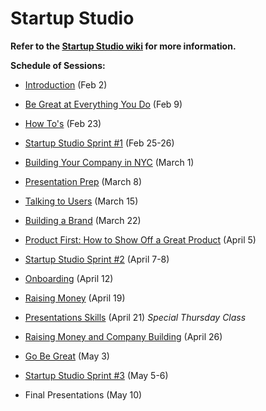 # Startup Studio

**Refer to the [Startup Studio wiki](https://github.com/cornelltech/startup-studio/wiki) for more information.**

**Schedule of Sessions:**

* [Introduction](https://github.com/cornelltech/startup-studio/wiki/Startup-Studio-Sessions-&-Syllabus#feb-2-introduction-pitch-1) (Feb 2)

* [Be Great at Everything You Do](https://github.com/cornelltech/startup-studio/wiki/Startup-Studio-Sessions-&-Syllabus#february-9-be-great-at-everything-you-do) (Feb 9)

* [How To's](https://github.com/cornelltech/startup-studio/wiki/Startup-Studio-Sessions-&-Syllabus#february-23-how-tos) (Feb 23)

* [Startup Studio Sprint #1](https://github.com/cornelltech/startup-studio/wiki/Startup-Studio-Sessions-&-Syllabus#february-25-26-studio-sprint1) (Feb 25-26)

* [Building Your Company in NYC](https://github.com/cornelltech/startup-studio/wiki/Startup-Studio-Sessions-&-Syllabus#march-1-building-your-company-in-nyc) (March 1)

* [Presentation Prep](https://github.com/cornelltech/startup-studio/wiki/Startup-Studio-Sessions-&-Syllabus#march-8-presentation-prep) (March 8)

* [Talking to Users](https://github.com/cornelltech/startup-studio/wiki/Startup-Studio-Sessions-&-Syllabus#march-15-talking-to-users) (March 15)

* [Building a Brand](https://github.com/cornelltech/startup-studio/wiki/Startup-Studio-Sessions-&-Syllabus#march-22-building-a-brand) (March 22)

* [Product First: How to Show Off a Great Product](https://github.com/cornelltech/startup-studio/wiki/Startup-Studio-Sessions-&-Syllabus#april-5-product-first-how-to-show-off-a-great-product) (April 5)

* [Startup Studio Sprint #2](https://github.com/cornelltech/startup-studio/wiki/Startup-Studio-Sessions-&-Syllabus#april-7-8-studio-sprint-2) (April 7-8)

* [Onboarding](https://github.com/cornelltech/startup-studio/wiki/Startup-Studio-Sessions-&-Syllabus#april-12-onboarding) (April 12)

* [Raising Money](https://github.com/cornelltech/startup-studio/wiki/Startup-Studio-Sessions-&-Syllabus#april-19-raising-money) (April 19)

* [Presentations Skills](https://github.com/cornelltech/startup-studio/wiki/Startup-Studio-Sessions-&-Syllabus#april-21-presentations-skills) (April 21) *Special Thursday Class*

* [Raising Money and Company Building](https://github.com/cornelltech/startup-studio/wiki/Startup-Studio-Sessions-&-Syllabus#april-26-raising-money-and-company-building) (April 26)

* [Go Be Great](https://github.com/cornelltech/startup-studio/wiki/Startup-Studio-Sessions-&-Syllabus#may-3-go-be-great) (May 3)

* [Startup Studio Sprint #3](https://github.com/cornelltech/startup-studio/wiki/Startup-Studio-Sessions-&-Syllabus#may-5-6-studio-sprint3) (May 5-6)

* Final Presentations (May 10)
